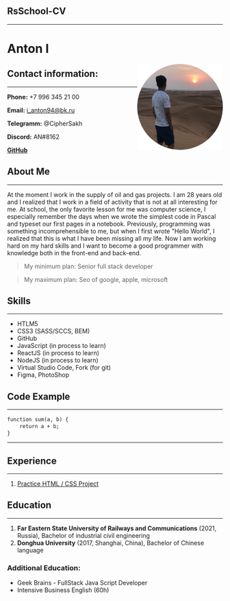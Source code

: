 ## RsSchool-CV

---

# Anton I

<img align="right" width="200" height="200" src="photo.png" alt="photo">

## Contact information:

---

**Phone:** +7 996 345 21 00

**Email:** i_anton94@bk.ru

**Telegramm:** @CipherSakh

**Discord:** AN#8162

[**GitHub**](https://github.com/SamGepSal)

## About Me

---

At the moment I work in the supply of oil and gas projects. I am 28 years old and I realized that I work in a field of activity that is not at all interesting for me. At school, the only favorite lesson for me was computer science, I especially remember the days when we wrote the simplest code in Pascal and typeset our first pages in a notebook. Previously, programming was something incomprehensible to me, but when I first wrote "Hello World", I realized that this is what I have been missing all my life. Now I am working hard on my hard skills and I want to become a good programmer with knowledge both in the front-end and back-end.

> My minimum plan: Senior full stack developer

> My maximum plan: Seo of google, apple, microsoft

## Skills

---

- HTLM5
- CSS3 (SASS/SCCS, BEM)
- GitHub
- JavaScript (in process to learn)
- ReactJS (in process to learn)
- NodeJS (in process to learn)
- Virtual Studio Code, Fork (for git)
- Figma, PhotoShop

## Code Example

---

    function sum(a, b) {
        return a + b;
    }

---

## Experience

---

1. [Practice HTML / CSS Project](https://github.com/SamGepSal/Project-HTML-CSS-proff.git)

## Education

---

1. **Far Eastern State University of Railways and Communications** (2021, Russia), Bachelor of industrial civil engineering
2. **Donghua University** (2017, Shanghai, China), Bachelor of Chinese language

### Additional Education:

- Geek Brains - FullStack Java Script Developer
- Intensive Business English (60h)

##
